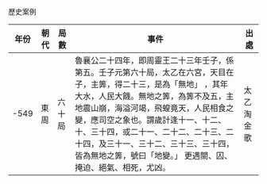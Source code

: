 歷史案例

| 年份          | 朝代           | 局數     | 事件                 | 出處       |
| ------------- | ------------- | ---------| ------------------------------------ | ------------- |
| -549 | 東周   | 六十局| 魯襄公二十四年，即周靈王二十三年壬子，係第五。壬子元第六十局，太乙在六宮，天目在子，主筭，得二十三，是為「無地」 ，其年大水，人民大饑。無地之筭，為筭不及五，主地震山崩，海溢河竭，飛蝗竟天，人民相食之變，應司空之象也。謂歲計逢十一、十二、十、三十四，或二十一、二十二、二十三、二十四，及三十一、三十二、三十三、三十四，皆為無地之筭，號曰「地變。」 更遇關、囚、掩迫、絕氣、相死，尤凶。        |       太乙淘金歌              |
